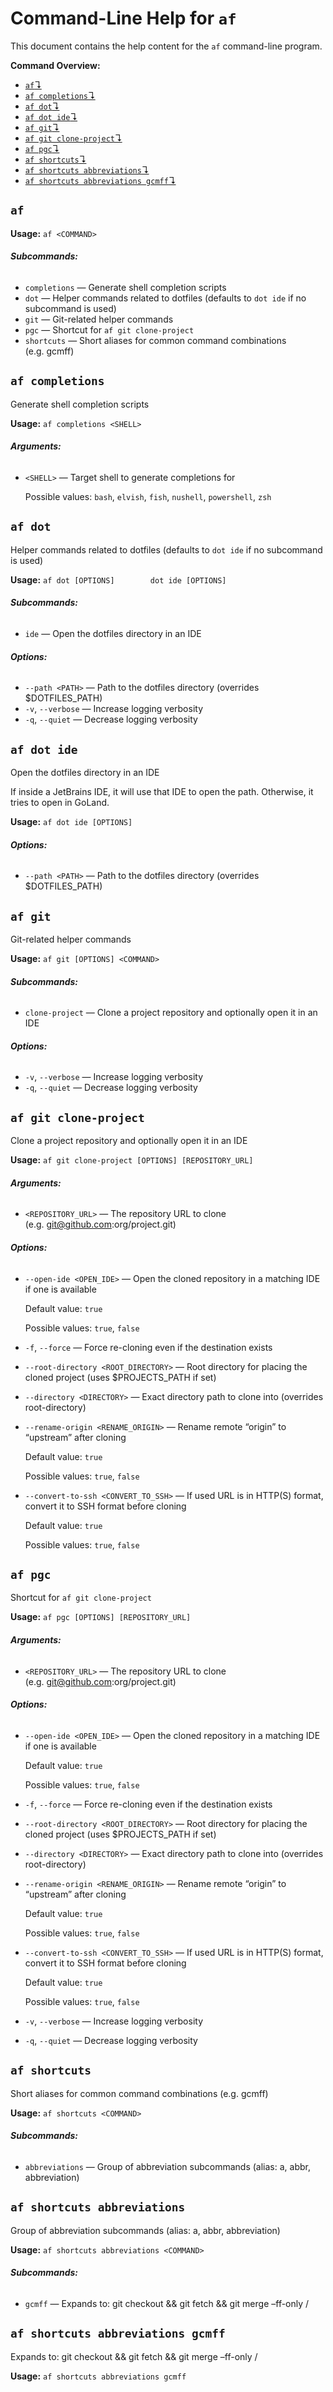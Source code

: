 # Command-Line Help for `af`

This document contains the help content for the `af` command-line program.

**Command Overview:**

- [`af`↴](#af)
- [`af completions`↴](#af-completions)
- [`af dot`↴](#af-dot)
- [`af dot ide`↴](#af-dot-ide)
- [`af git`↴](#af-git)
- [`af git clone-project`↴](#af-git-clone-project)
- [`af pgc`↴](#af-pgc)
- [`af shortcuts`↴](#af-shortcuts)
- [`af shortcuts abbreviations`↴](#af-shortcuts-abbreviations)
- [`af shortcuts abbreviations gcmff`↴](#af-shortcuts-abbreviations-gcmff)

## `af`

**Usage:** `af <COMMAND>`

###### **Subcommands:**

- `completions` — Generate shell completion scripts
- `dot` — Helper commands related to dotfiles (defaults to `dot ide` if no subcommand is used)
- `git` — Git-related helper commands
- `pgc` — Shortcut for `af git clone-project`
- `shortcuts` — Short aliases for common command combinations (e.g. gcmff)

## `af completions`

Generate shell completion scripts

**Usage:** `af completions <SHELL>`

###### **Arguments:**

- `<SHELL>` — Target shell to generate completions for

  Possible values: `bash`, `elvish`, `fish`, `nushell`, `powershell`, `zsh`

## `af dot`

Helper commands related to dotfiles (defaults to `dot ide` if no subcommand is used)

**Usage:** `af dot [OPTIONS]        dot ide [OPTIONS]`

###### **Subcommands:**

- `ide` — Open the dotfiles directory in an IDE

###### **Options:**

- `--path <PATH>` — Path to the dotfiles directory (overrides \$DOTFILES_PATH)
- `-v`, `--verbose` — Increase logging verbosity
- `-q`, `--quiet` — Decrease logging verbosity

## `af dot ide`

Open the dotfiles directory in an IDE

If inside a JetBrains IDE, it will use that IDE to open the path. Otherwise, it tries to open in GoLand.

**Usage:** `af dot ide [OPTIONS]`

###### **Options:**

- `--path <PATH>` — Path to the dotfiles directory (overrides \$DOTFILES_PATH)

## `af git`

Git-related helper commands

**Usage:** `af git [OPTIONS] <COMMAND>`

###### **Subcommands:**

- `clone-project` — Clone a project repository and optionally open it in an IDE

###### **Options:**

- `-v`, `--verbose` — Increase logging verbosity
- `-q`, `--quiet` — Decrease logging verbosity

## `af git clone-project`

Clone a project repository and optionally open it in an IDE

**Usage:** `af git clone-project [OPTIONS] [REPOSITORY_URL]`

###### **Arguments:**

- `<REPOSITORY_URL>` — The repository URL to clone (e.g. git@github.com:org/project.git)

###### **Options:**

- `--open-ide <OPEN_IDE>` — Open the cloned repository in a matching IDE if one is available

  Default value: `true`

  Possible values: `true`, `false`

- `-f`, `--force` — Force re-cloning even if the destination exists

- `--root-directory <ROOT_DIRECTORY>` — Root directory for placing the cloned project (uses \$PROJECTS_PATH if set)

- `--directory <DIRECTORY>` — Exact directory path to clone into (overrides root-directory)

- `--rename-origin <RENAME_ORIGIN>` — Rename remote “origin” to “upstream” after cloning

  Default value: `true`

  Possible values: `true`, `false`

- `--convert-to-ssh <CONVERT_TO_SSH>` — If used URL is in HTTP(S) format, convert it to SSH format before cloning

  Default value: `true`

  Possible values: `true`, `false`

## `af pgc`

Shortcut for `af git clone-project`

**Usage:** `af pgc [OPTIONS] [REPOSITORY_URL]`

###### **Arguments:**

- `<REPOSITORY_URL>` — The repository URL to clone (e.g. git@github.com:org/project.git)

###### **Options:**

- `--open-ide <OPEN_IDE>` — Open the cloned repository in a matching IDE if one is available

  Default value: `true`

  Possible values: `true`, `false`

- `-f`, `--force` — Force re-cloning even if the destination exists

- `--root-directory <ROOT_DIRECTORY>` — Root directory for placing the cloned project (uses \$PROJECTS_PATH if set)

- `--directory <DIRECTORY>` — Exact directory path to clone into (overrides root-directory)

- `--rename-origin <RENAME_ORIGIN>` — Rename remote “origin” to “upstream” after cloning

  Default value: `true`

  Possible values: `true`, `false`

- `--convert-to-ssh <CONVERT_TO_SSH>` — If used URL is in HTTP(S) format, convert it to SSH format before cloning

  Default value: `true`

  Possible values: `true`, `false`

- `-v`, `--verbose` — Increase logging verbosity

- `-q`, `--quiet` — Decrease logging verbosity

## `af shortcuts`

Short aliases for common command combinations (e.g. gcmff)

**Usage:** `af shortcuts <COMMAND>`

###### **Subcommands:**

- `abbreviations` — Group of abbreviation subcommands (alias: a, abbr, abbreviation)

## `af shortcuts abbreviations`

Group of abbreviation subcommands (alias: a, abbr, abbreviation)

**Usage:** `af shortcuts abbreviations <COMMAND>`

###### **Subcommands:**

- `gcmff` — Expands to: git checkout <default-branch> && git fetch <remote> && git merge –ff-only <remote>/<default-branch>

## `af shortcuts abbreviations gcmff`

Expands to: git checkout <default-branch> && git fetch <remote> && git merge –ff-only <remote>/<default-branch>

**Usage:** `af shortcuts abbreviations gcmff`
